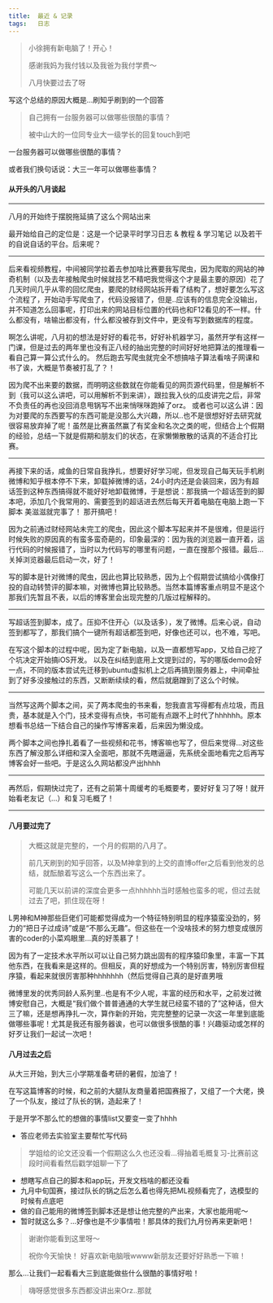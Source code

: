 ```yaml
---
title:  最近 & 记录
tags:   日志
---
```


> 小徐拥有新电脑了！开心！
>
> 感谢我妈为我付钱以及我爸为我付学费～
>
> 八月快要过去了呀


写这个总结的原因大概是...刷知乎刷到的一个回答
> 自己拥有一台服务器可以做哪些很酷的事情？
> 
> 被中山大的一位同专业大一级学长的回复touch到吧

一台服务器可以做哪些很酷的事情？

或者我们换句话说：大三一年可以做哪些事情？

#### 从开头的八月谈起


---
八月的开始终于摆脱拖延搞了这么个网站出来

最开始给自己的定位是：这是一个记录平时学习日志 & 教程 & 学习笔记 以及若干的自说自话的平台。后来呢？

---

后来看视频教程，中间被同学拉着去参加啥比赛要我写爬虫，因为爬取的网站的神奇机制（以及去年接触爬虫时候就技艺不精吧我觉得这个才是最主要的原因）花了几天时间几乎从零的回忆爬虫，要爬的财经网站拆开看了结构了，想好要怎么写这个流程了，开始动手写爬虫了，代码没报错了，但是..应该有的信息完全没输出，并不知道怎么回事呢，打印出来的网站目标位置的代码也和F12看见的不一样。什么都没有，啥输出都没有，什么都没被存到文件中，更没有写到数据库的程度。

啊怎么讲呢，八月初的想法是好好的看花书，好好补机器学习，虽然开学有这样一门课，但是过去的两年里也没有正八经的抽出完整的时间好好地把算法的推理看一看自己算一算公式什么的。  然后跑去写爬虫就完全不想搞啥子算法看啥子网课和书了诶，大概是节奏被打乱了？！ 

因为爬不出来要的数据，而明明这些数就在你能看见的网页源代码里，但是解析不到（我可以这么讲吧，可以用解析不到来讲），跟拉我入伙的瓜皮讲完之后，非常不负责任的再也没回消息甩锅写不出来悄咪咪跑掉了orz。 或者也可以这么讲：因为对要爬的东西要写的东西可能是没那么大兴趣，所以..也不是很想好好去研究就很容易放弃掉了呢！虽然是比赛虽然赢了有奖金和名次之类的呢，但结合上个假期的经验，总结一下就是假期和朋友们的状态，在家懒懒散散的话真的不适合打比赛。

---

再接下来的话，咸鱼的日常自我挣扎，想要好好学习呢，但发现自己每天玩手机刷微博和知乎根本停不下来，卸载掉微博的话，24小时内还是会装回来，因为有超话签到这种东西搞得就不能好好地卸载微博，于是想说：那我搞一个超话签到的脚本吧，添加几个我常用的、需要签到的超话进去然后每天开着电脑在电脑上跑一下脚本 美滋滋就完事了！ 那开搞吧！

因为之前通过财经网站未完工的爬虫，因此这个脚本写起来并不是很难，但是运行时候失败的原因真的有蛮多蛮奇葩的，印象最深的：因为我的浏览器一直开着，运行代码的时候报错了，当时以为代码写的哪里有问题，一直在搜那个报错。最后...关掉浏览器最后启动一次，好了！

写的脚本是针对微博的爬虫，因此也算比较熟悉，因为上个假期尝试搞给小偶像打投的自动转赞评的脚本嘛，对微博也算比较熟悉。当然本篇博客重点明显不是这个那我们先暂且不表，以后的博客里会出现完整的几版过程解释的。

---

写超话签到脚本，成了。压抑不住开心（以及话多），发了微博。后来心说，自动签到都写了，那我们搞个一键所有超话都签到吧，好像也还可以，也不难，写吧。

在写这个脚本的过程中呢，因为定了新电脑，以及一直都想写app，又给自己挖了个坑决定开始搞iOS开发。 以及在纠结到底用上文提到过的，写的哪版demo会好一点，不同的版本尝试先迁移到ubuntu虚拟机上之后再搞到服务器上，中间牵扯到了好多没接触过的东西，又断断续续的看，然后就磨蹭到了这么个时候。

---

当然写这两个脚本之间，买了两本爬虫的书来看，恕我直言写得都有点垃圾，而且贵，基本就是入个门，技术变得有点快，书可能有点跟不上时代了hhhhhh。原本想看书总结一下结合自己的操作写博客来着，后来因为懒没成。

两个脚本之间也挣扎着看了一些视频和花书，博客嘛也写了，但后来觉得...对这些东西了解没那么详细和深入全面吧，那就不先瞎逼逼，先系统全面地看完之后再写博客会好一些吧。于是这么久网站都没产出hhhh

---

再然后，假期快过完了，还有之前第十周缓考的毛概要考，要好好复习了呀！就开始看老友记（...）和复习毛概了！

---

#### 八月要过完了

> 大概这就是完整的，一个月的假期的八月了。
>
> 前几天刷到的知乎回答，以及M神拿到的上交的直博offer之后看到他发的总结，就酝酿着写这么一个东西出来了。
> 
> 可能几天以前讲的深度会更多一点hhhhhh当时感触也蛮多的呢，但过去就过去了吧，抓住现在呀！

L男神和M神那些巨佬们可能都觉得成为一个特征特别明显的程序猿蛮没劲的，努力的“把日子过成诗”或是“不那么无趣”。但这些在一个没啥技术的努力想变成很厉害的coder的小菜鸡眼里...真的好羡慕了！

因为有了一定技术水平所以可以让自己努力跳出固有的程序猿印象里，丰富一下其他东西，在我看来是这样的。但相反，真的好想成为一个特别厉害，特别厉害但程序猿，看起来就很厉害那种hhhhhhh（然后觉得自己真的是好直男哦

微博里发的优秀同龄人系列里..也是有不少人呢，丰富的经历和水平，之前发过微博安慰自己，大概是“我们做个普普通通的大学生就已经蛮不错的了”这种话，但大三了嘛，还是想再挣扎一次，算作新的开始，完完整整的记录一次这一年里到底能做哪些事呢！尤其是我还有服务器诶，也可以做很多很酷的事！兴趣驱动或怎样的好歹让我们一起试一次吧！

#### 八月过去之后

从大三开始，到大三小学期准备考研的暑假，加油了！

在写这篇博客的时候，和之前的大腿队友商量着把国赛报了，又组了一个大佬，换了一个队友，接过了队长的锅，造起来了！

于是开学不那么忙的想做的事情list又要变一变了hhhh

- 答应老师去实验室主要帮忙写代码
> 学姐给的论文还没看一个假期这么久也还没看...得抽着毛概复习-比赛前这段时间看看然后戳学姐聊一下了
- 想瞎写点自己的脚本和app玩，开发文档啥的都还没看
- 九月中旬国赛，接过队长的锅之后怎么着也得先把ML视频看完了，选模型的时候有点底吧
- 做的自己能用的微博签到脚本还是想让他完整的产出来，大家也能用呢～
- 暂时就这么多？...好像也是不少事情啦！那具体的我们九月份再来更新吧！

> 谢谢你能看到这里呀～
> 
> 祝你今天愉快！
> 好喜欢新电脑哦wwww新朋友还要好好熟悉一下嘛！

那么...让我们一起看看大三到底能做些什么很酷的事情好啦！

> 嗨呀感觉很多东西都没讲出来Orz..那就


